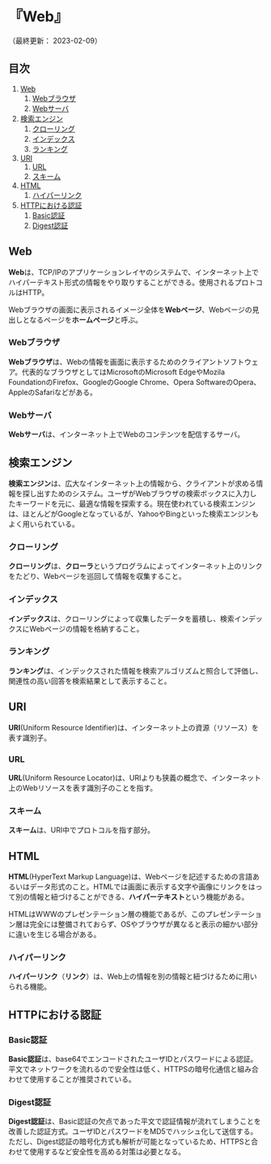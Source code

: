 # 『Web』

（最終更新： 2023-02-09）


## 目次

1. [Web](#web)
	1. [Webブラウザ](#webブラウザ)
	1. [Webサーバ](#webサーバ)
1. [検索エンジン](#検索エンジン)
	1. [クローリング](#クローリング)
	1. [インデックス](#インデックス)
	1. [ランキング](#ランキング)
1. [URI](#uri)
	1. [URL](#url)
	1. [スキーム](#スキーム)
1. [HTML](#html)
	1. [ハイパーリンク](#ハイパーリンク)
1. [HTTPにおける認証](#httpにおける認証)
	1. [Basic認証](#basic認証)
	1. [Digest認証](#digest認証)


## Web

**Web**は、TCP/IPのアプリケーションレイヤのシステムで、インターネット上でハイパーテキスト形式の情報をやり取りすることができる。使用されるプロトコルはHTTP。

Webブラウザの画面に表示されるイメージ全体を**Webページ**、Webページの見出しとなるページを**ホームページ**と呼ぶ。

### Webブラウザ

**Webブラウザ**は、Webの情報を画面に表示するためのクライアントソフトウェア。代表的なブラウザとしてはMicrosoftのMicrosoft EdgeやMozila FoundationのFirefox、GoogleのGoogle Chrome、Opera SoftwareのOpera、AppleのSafariなどがある。

### Webサーバ

**Webサーバ**は、インターネット上でWebのコンテンツを配信するサーバ。


## 検索エンジン

**検索エンジン**は、広大なインターネット上の情報から、クライアントが求める情報を探し出すためのシステム。ユーザがWebブラウザの検索ボックスに入力したキーワードを元に、最適な情報を探索する。現在使われている検索エンジンは、ほとんどがGoogleとなっているが、YahooやBingといった検索エンジンもよく用いられている。

### クローリング

**クローリング**は、**クローラ**というプログラムによってインターネット上のリンクをたどり、Webページを巡回して情報を収集すること。

### インデックス

**インデックス**は、クローリングによって収集したデータを蓄積し、検索インデックスにWebページの情報を格納すること。

### ランキング

**ランキング**は、インデックスされた情報を検索アルゴリズムと照合して評価し、関連性の高い回答を検索結果として表示すること。


## URI

**URI**(Uniform Resource Identifier)は、インターネット上の資源（リソース）を表す識別子。

### URL

**URL**(Uniform Resource Locator)は、URIよりも狭義の概念で、インターネット上のWebリソースを表す識別子のことを指す。

### スキーム

**スキーム**は、URI中でプロトコルを指す部分。


## HTML

**HTML**(HyperText Markup Language)は、Webページを記述するための言語あるいはデータ形式のこと。HTMLでは画面に表示する文字や画像にリンクをはって別の情報と紐づけることができる、**ハイパーテキスト**という機能がある。

HTMLはWWWのプレゼンテーション層の機能であるが、このプレゼンテーション層は完全には整備されておらず、OSやブラウザが異なると表示の細かい部分に違いを生じる場合がある。

### ハイパーリンク

**ハイパーリンク**（**リンク**）は、Web上の情報を別の情報と紐づけるために用いられる機能。


## HTTPにおける認証

### Basic認証

**Basic認証**は、base64でエンコードされたユーザIDとパスワードによる認証。平文でネットワークを流れるので安全性は低く、HTTPSの暗号化通信と組み合わせて使用することが推奨されている。

### Digest認証

**Digest認証**は、Basic認証の欠点であった平文で認証情報が流れてしまうことを改善した認証方式。ユーザIDとパスワードをMD5でハッシュ化して送信する。ただし、Digest認証の暗号化方式も解析が可能となっているため、HTTPSと合わせて使用するなど安全性を高める対策は必要となる。
